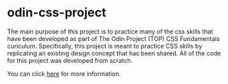 # odin-css-project
The main purpose of this project is to practice many of the css skills that have been developed as part of The Odin Project (TOP) CSS Fundamentals curiculum. Specifically, this project is meant to practice CSS skills by replicating an existing design concept that has been shared. All of the code for this project was developed from scratch.

You can click [here](https://www.theodinproject.com/paths/foundations/courses/foundations/lessons/landing-page) for more information.